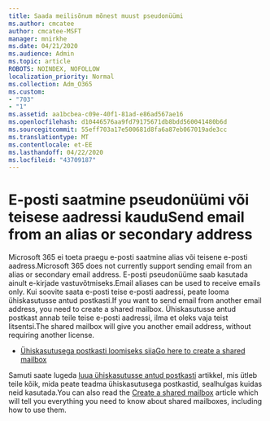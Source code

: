 ```yaml
---
title: Saada meilisõnum mõnest muust pseudonüümi
ms.author: cmcatee
author: cmcatee-MSFT
manager: mnirkhe
ms.date: 04/21/2020
ms.audience: Admin
ms.topic: article
ROBOTS: NOINDEX, NOFOLLOW
localization_priority: Normal
ms.collection: Adm_O365
ms.custom:
- "703"
- "1"
ms.assetid: aa1bcbea-c09e-40f1-81ad-e86ad567ae16
ms.openlocfilehash: d10446576aa9fd79175671db8bdd560041480b6d
ms.sourcegitcommit: 55eff703a17e500681d8fa6a87eb067019ade3cc
ms.translationtype: MT
ms.contentlocale: et-EE
ms.lasthandoff: 04/22/2020
ms.locfileid: "43709187"
---
```

# <a name="send-email-from-an-alias-or-secondary-address"></a><span data-ttu-id="96b50-102">E-posti saatmine pseudonüümi või teisese aadressi kaudu</span><span class="sxs-lookup"><span data-stu-id="96b50-102">Send email from an alias or secondary address</span></span>

<span data-ttu-id="96b50-103">Microsoft 365 ei toeta praegu e-posti saatmine alias või teisene e-posti aadress.</span><span class="sxs-lookup"><span data-stu-id="96b50-103">Microsoft 365 does not currently support sending email from an alias or secondary email address.</span></span> <span data-ttu-id="96b50-104">E-posti pseudonüüme saab kasutada ainult e-kirjade vastuvõtmiseks.</span><span class="sxs-lookup"><span data-stu-id="96b50-104">Email aliases can be used to receive emails only.</span></span> <span data-ttu-id="96b50-105">Kui soovite saata e-posti teise e-posti aadressi, peate looma ühiskasutusse antud postkasti.</span><span class="sxs-lookup"><span data-stu-id="96b50-105">If you want to send email from another email address, you need to create a shared mailbox.</span></span> <span data-ttu-id="96b50-106">Ühiskasutusse antud postkast annab teile teise e-posti aadressi, ilma et oleks vaja teist litsentsi.</span><span class="sxs-lookup"><span data-stu-id="96b50-106">The shared mailbox will give you another email address, without requiring another license.</span></span>
  
- [<span data-ttu-id="96b50-107">Ühiskasutusega postkasti loomiseks siia</span><span class="sxs-lookup"><span data-stu-id="96b50-107">Go here to create a shared mailbox</span></span>](https://portal.office.com/AdminPortal/Home#/AssistedGuide/addemailoptions)

<span data-ttu-id="96b50-108">Samuti saate lugeda [luua ühiskasutusse antud postkasti](https://docs.microsoft.com/office365/admin/email/create-a-shared-mailbox) artikkel, mis ütleb teile kõik, mida peate teadma ühiskasutusega postkastid, sealhulgas kuidas neid kasutada.</span><span class="sxs-lookup"><span data-stu-id="96b50-108">You can also read the [Create a shared mailbox](https://docs.microsoft.com/office365/admin/email/create-a-shared-mailbox) article which will tell you everything you need to know about shared mailboxes, including how to use them.</span></span>